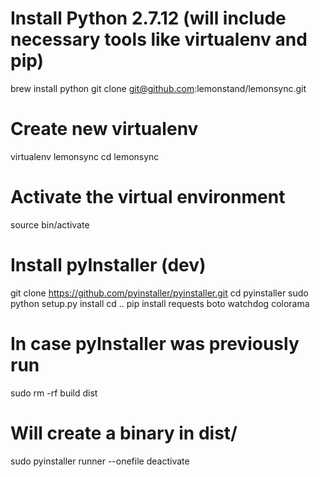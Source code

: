 # Install Python 2.7.12 (will include necessary tools like virtualenv and pip) 

brew install python
git clone git@github.com:lemonstand/lemonsync.git

# Create new virtualenv

virtualenv lemonsync
cd lemonsync

# Activate the virtual environment

source bin/activate

# Install pyInstaller (dev)

git clone https://github.com/pyinstaller/pyinstaller.git
cd pyinstaller
sudo python setup.py install
cd ..
pip install requests boto watchdog colorama

# In case pyInstaller was previously run

sudo rm -rf build dist

# Will create a binary in dist/

sudo pyinstaller runner --onefile
deactivate
